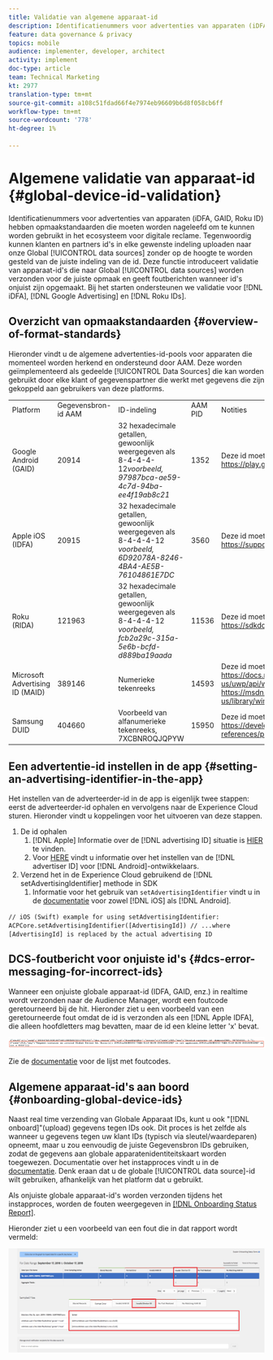 ```yaml
---
title: Validatie van algemene apparaat-id
description: Identificatienummers voor advertenties van apparaten (iDFA, GAID, Roku ID) hebben opmaakstandaarden die moeten worden nageleefd om te kunnen worden gebruikt in het ecosysteem voor digitale reclame. Vandaag, kunnen de klanten en de partners IDs aan onze Globale gegevensbronnen in om het even welk formaat uploaden zonder op de hoogte worden gebracht van of identiteitskaart behoorlijk geformatteerd is. Deze functie introduceert validatie van apparaat-id's die naar de algemene gegevensbronnen worden verzonden voor een correcte opmaak en geeft foutberichten wanneer id's onjuist zijn opgemaakt. We ondersteunen validatie voor iDFA-, Google Advertising- en Roku-id's bij het starten.
feature: data governance & privacy
topics: mobile
audience: implementer, developer, architect
activity: implement
doc-type: article
team: Technical Marketing
kt: 2977
translation-type: tm+mt
source-git-commit: a108c51fdad66f4e7974eb96609b6d8f058cb6ff
workflow-type: tm+mt
source-wordcount: '778'
ht-degree: 1%

---
```



# Algemene validatie van apparaat-id {#global-device-id-validation}

Identificatienummers voor advertenties van apparaten (iDFA, GAID, Roku ID) hebben opmaakstandaarden die moeten worden nageleefd om te kunnen worden gebruikt in het ecosysteem voor digitale reclame. Tegenwoordig kunnen klanten en partners id&#39;s in elke gewenste indeling uploaden naar onze Global [!UICONTROL data sources] zonder op de hoogte te worden gesteld van de juiste indeling van de id. Deze functie introduceert validatie van apparaat-id&#39;s die naar Global [!UICONTROL data sources] worden verzonden voor de juiste opmaak en geeft foutberichten wanneer id&#39;s onjuist zijn opgemaakt. Bij het starten ondersteunen we validatie voor [!DNL iDFA], [!DNL Google Advertising] en [!DNL Roku IDs].

## Overzicht van opmaakstandaarden {#overview-of-format-standards}

Hieronder vindt u de algemene advertenties-id-pools voor apparaten die momenteel worden herkend en ondersteund door AAM. Deze worden geïmplementeerd als gedeelde [!UICONTROL Data Sources] die kan worden gebruikt door elke klant of gegevenspartner die werkt met gegevens die zijn gekoppeld aan gebruikers van deze platforms.

<table>
  <tr>
   <td>Platform </td>
   <td>Gegevensbron-id AAM </td>
   <td>ID-indeling </td>
   <td>AAM PID </td>
   <td>Notities </td>
  </tr>
  <tr>
   <td>Google Android (GAID)</td>
   <td>20914</td>
   <td>32 hexadecimale getallen, gewoonlijk weergegeven als 8-4-4-4-12<em>voorbeeld, 97987bca-ae59-4c7d-94ba-ee4f19ab8c21<br/> </em> </td>
   <td>1352</td>
   <td>Deze id moet worden verzameld in een raw/unhashed/unchanged form Reference - <a href="https://play.google.com/about/monetization-ads/ads/ad-id/">https://play.google.com/about/monetization-ads/ads/ad-id/</a></td>
  </tr>
  <tr>
   <td>Apple iOS (IDFA)</td>
   <td>20915</td>
   <td>32 hexadecimale getallen, gewoonlijk weergegeven als 8-4-4-4-12 <em>voorbeeld, 6D92078A-8246-4BA4-AE5B-76104861E7DC<br /> </em> </td>
   <td>3560</td>
   <td>Deze id moet worden verzameld in een raw/unhashed/unchanged form Reference - <a href="https://support.apple.com/en-us/HT205223">https://support.apple.com/en-us/HT205223</a></td>
  </tr>
  <tr>
   <td>Roku (RIDA)</td>
   <td>121963</td>
   <td>32 hexadecimale getallen, gewoonlijk weergegeven als 8-4-4-4-12 <em>voorbeeld,</em> <em>fcb2a29c-315a-5e6b-bcfd-d889ba19aada</em></td>
   <td>11536</td>
   <td>Deze id moet worden verzameld in een raw/unhashed/unchanged form Reference - <a href="https://sdkdocs.roku.com/display/sdkdoc/Roku+Advertising+Framework">https://sdkdocs.roku.com/display/sdkdoc/Roku+Advertising+Framework</a> </td>
  </tr>
  <tr>
   <td>Microsoft Advertising ID (MAID)</td>
   <td>389146</td>
   <td>Numerieke tekenreeks</td>
   <td>14593</td>
   <td>Deze id moet worden verzameld in een raw/unhashed/unchanged form Reference - <a href="https://docs.microsoft.com/en-us/uwp/api/windows.system.userprofile.advertisingmanager.advertisingid">https://docs.microsoft.com/en-us/uwp/api/windows.system.userprofile.advertisingmanager.advertisingid</a><br/><a href="https://msdn.microsoft.com/en-us/library/windows/apps/windows.system.userprofile.advertisingmanager.advertisingid.aspx">https://msdn.microsoft.com/en-us/library/windows/apps/windows.system.userprofile.advertisingmanager.advertisingid.aspx</a></td>
  </tr>
  <tr>
   <td>Samsung DUID</td>
   <td>404660</td>
   <td>Voorbeeld van alfanumerieke tekenreeks, 7XCBNROQJQPYW</td>
   <td>15950</td>
   <td>Deze id moet worden verzameld in een raw/unhashed/unchanged form Reference - <a href="https://developer.samsung.com/tv/develop/api-references/samsung-product-api-references/productinfo-api">https://developer.samsung.com/tv/develop/api-references/samsung-product-api-references/productinfo-api</a> </td>
  </tr>
</table>

## Een advertentie-id instellen in de app {#setting-an-advertising-identifier-in-the-app}

Het instellen van de adverteerder-id in de app is eigenlijk twee stappen: eerst de adverteerder-id ophalen en vervolgens naar de Experience Cloud sturen. Hieronder vindt u koppelingen voor het uitvoeren van deze stappen.

1. De id ophalen
   1. [!DNL Apple] Informatie over de  [!DNL advertising ID] situatie is  [HIER](https://developer.apple.com/documentation/adsupport/asidentifiermanager) te vinden.
   1. Voor [HERE](http://www.androiddocs.com/google/play-services/id.html) vindt u informatie over het instellen van de [!DNL advertiser ID] voor [!DNL Android]-ontwikkelaars.
1. Verzend het in de Experience Cloud gebruikend de [!DNL setAdvertisingIdentifier] methode in SDK
   1. Informatie voor het gebruik van `setAdvertisingIdentifier` vindt u in de [documentatie](https://aep-sdks.gitbook.io/docs/using-mobile-extensions/mobile-core/identity/identity-api-reference#set-an-advertising-identifier) voor zowel [!DNL iOS] als [!DNL Android].

`// iOS (Swift) example for using setAdvertisingIdentifier:`
`ACPCore.setAdvertisingIdentifier([AdvertisingId]) // ...where [AdvertisingId] is replaced by the actual advertising ID`

## DCS-foutbericht voor onjuiste id&#39;s {#dcs-error-messaging-for-incorrect-ids}

Wanneer een onjuiste globale apparaat-id (IDFA, GAID, enz.) in realtime wordt verzonden naar de Audience Manager, wordt een foutcode geretourneerd bij de hit. Hieronder ziet u een voorbeeld van een geretourneerde fout omdat de id is verzonden als een [!DNL Apple IDFA], die alleen hoofdletters mag bevatten, maar de id een kleine letter &#39;x&#39; bevat.

![foutafbeelding](assets/image_4_.png)

Zie de [documentatie](https://experienceleague.adobe.com/docs/audience-manager/user-guide/api-and-sdk-code/dcs/dcs-api-reference/dcs-error-codes.html?lang=en#api-and-sdk-code) voor de lijst met foutcodes.

## Algemene apparaat-id&#39;s aan boord {#onboarding-global-device-ids}

Naast real time verzending van Globale Apparaat IDs, kunt u ook &quot;[!DNL onboard]&quot;(upload) gegevens tegen IDs ook. Dit proces is het zelfde als wanneer u gegevens tegen uw klant IDs (typisch via sleutel/waardeparen) opneemt, maar u zou eenvoudig de juiste Gegevensbron IDs gebruiken, zodat de gegevens aan globale apparatenidentiteitskaart worden toegewezen. Documentatie over het instapproces vindt u in de [documentatie](https://experienceleague.adobe.com/docs/audience-manager/user-guide/implementation-integration-guides/sending-audience-data/batch-data-transfer-process/batch-data-transfer-overview.html?lang=en#implementation-integration-guides). Denk eraan dat u de globale [!UICONTROL data source]-id wilt gebruiken, afhankelijk van het platform dat u gebruikt.

Als onjuiste globale apparaat-id&#39;s worden verzonden tijdens het instapproces, worden de fouten weergegeven in [[!DNL Onboarding Status Report]](https://experienceleague.adobe.com/docs/audience-manager/user-guide/reporting/onboarding-status-report.html?lang=en#reporting).

Hieronder ziet u een voorbeeld van een fout die in dat rapport wordt vermeld:

![foutafbeelding](assets/image_5_.png)